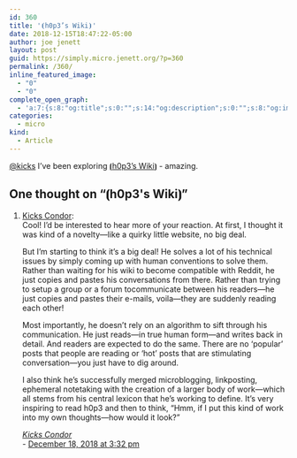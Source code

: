 ```yaml
---
id: 360
title: '⦗h0p3’s Wiki⦘'
date: 2018-12-15T18:47:22-05:00
author: joe jenett
layout: post
guid: https://simply.micro.jenett.org/?p=360
permalink: /360/
inline_featured_image:
  - "0"
  - "0"
complete_open_graph:
  - 'a:7:{s:8:"og:title";s:0:"";s:14:"og:description";s:0:"";s:8:"og:image";s:0:"";s:7:"og:type";s:0:"";s:12:"twitter:card";s:7:"summary";s:19:"twitter:description";s:0:"";s:15:"twitter:creator";s:0:"";}'
categories:
  - micro
kind:
  - Article
---
```

[@kicks](https://micro.blog/kicks) I’ve been exploring [⦗h0p3’s Wiki⦘](https://philosopher.life/ "⦗h0p3's Wiki⦘") - amazing.

<h2 id="comments-title">One thought on “<span>⦗h0p3's Wiki⦘</span>”		</h2>


<ol class="commentlist">
<li class="webmention even thread-even depth-1 u-comment h-cite h-entry p-comment comment" id="li-comment-345">
<article id="comment-345" class="comment " itemprop="comment" itemscope="" itemtype="http://schema.org/Comment">
<div class="comment-content p-summary p-name" itemprop="text name description">
<p><a href="https://www.kickscondor.com/comments/joe-reading-h0p3/" rel="nofollow ugc">Kicks Condor</a>:<br>
Cool! I’d be interested to hear more of your reaction. At first, I thought it<br>
was kind of a novelty—like a quirky little website, no big deal.</p>
<p>But I’m starting to think it’s a big deal! He solves a lot of his technical<br>
issues by simply coming up with human conventions to solve them. Rather than waiting for his wiki to become compatible with Reddit, he just copies and pastes his conversations from there. Rather than trying to setup a group or a forum tocommunicate between his readers—he just copies and pastes their e-mails, voila—they are suddenly reading each other!</p>
<p>Most importantly, he doesn’t rely on an algorithm to sift through his communication. He just reads—in true human form—and writes back in detail. And readers are expected to do the same. There are no ‘popular’ posts that people are reading or ‘hot’ posts that are stimulating conversation—you just have to dig around.</p>
<p>I also think he’s successfully merged microblogging, linkposting, ephemeral notetaking with the creation of a larger body of work—which all stems from his central lexicon that he’s working to define. It’s very inspiring to read h0p3 and then to think, “Hmm, if I put this kind of work into my own thoughts—how would it look?”</p>
</div>
<footer>
<div class="comment-meta commentmetadata">
<address class="comment-author p-author author vcard hcard h-card" itemprop="creator" itemscope="" itemtype="http://schema.org/Person">
<cite class="fn p-name" itemprop="name"><a href="https://www.kickscondor.com/" rel="external nofollow ugc" class="u-url url">Kicks Condor</a></cite>						</address>
<span class="sep">-</span>
<a href="https://www.kickscondor.com/comments/joe-reading-h0p3"><time class="updated published dt-updated dt-published" datetime="2018-12-18T15:32:36-05:00" itemprop="datePublished dateModified dateCreated">
December 18, 2018 at 3:32 pm</time></a></div></footer></article></li></ol>